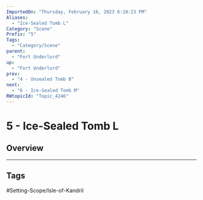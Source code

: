 ```yaml
---
ImportedOn: "Thursday, February 16, 2023 6:10:23 PM"
Aliases:
  - "Ice-Sealed Tomb L"
Category: "Scene"
Prefix: "5"
Tags:
  - "Category/Scene"
parent:
  - "Fort Underlord"
up:
  - "Fort Underlord"
prev:
  - "4 - Unsealed Tomb B"
next:
  - "6 - Ice-Sealed Tomb M"
RWtopicId: "Topic_4246"
---
```

# 5 - Ice-Sealed Tomb L
## Overview

---
## Tags
#Setting-Scope/Isle-of-Kandril

